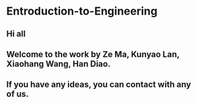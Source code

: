 # Entroduction-to-Engineering
## Hi all
## Welcome to the work by Ze Ma,  Kunyao Lan, Xiaohang Wang,  Han Diao.
## If you have any ideas, you can contact with any of us.

